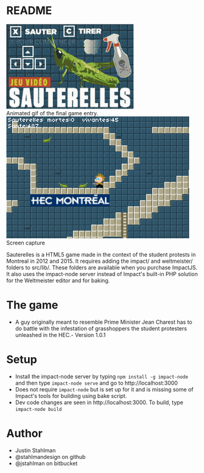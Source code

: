 # README

<img src="./sauterelles.gif"/>
<figcaption>
Animated gif of the final game entry.
</figcaption>

<img src="./sauterelles.png"/>
<figcaption>
Screen capture
</figcaption>

Sauterelles is a HTML5 game made in the context of the student protests in Montreal in 2012 and 2015. It requires adding the impact/ and weltmeister/ folders to src/lib/. These folders are available when you purchase ImpactJS. It also uses the impact-node server instead of Impact's built-in PHP solution for the Weltmeister editor and for baking.

# The game


- A guy originally meant to resemble Prime Minister Jean Charest has to do battle with the infestation of grasshoppers the student protesters unleashed in the HEC.- Version 1.0.1

# Setup

- Install the impact-node server by typing ```npm install -g impact-node``` and then type ```impact-node serve``` and go to http://localhost:3000
- Does not require ```impact-node``` but is set up for it and is missing some of Impact's tools for building using bake script.
- Dev code changes are seen in http://localhost:3000. To build, type ```impact-node build```</li>
</ul>

# Author

- Justin Stahlman
- @stahlmandesign on github
- @jstahlman on bitbucket
